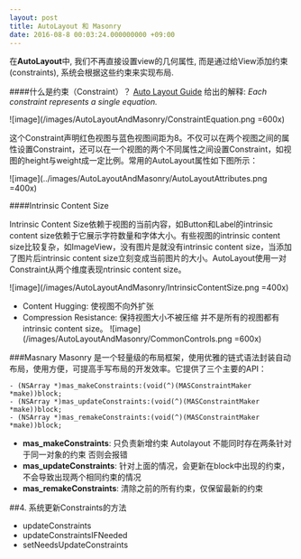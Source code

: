 ```yaml
---
layout: post
title: AutoLayout 和 Masonry
date: 2016-08-8 00:03:24.000000000 +09:00
---
```



在**AutoLayout**中, 我们不再直接设置view的几何属性, 而是通过给View添加约束(constraints), 系统会根据这些约束来实现布局.

####什么是约束（Constraint）？
[Auto Layout Guide](https://developer.apple.com/library/prerelease/content/documentation/UserExperience/Conceptual/AutolayoutPG/AnatomyofaConstraint.html#//apple_ref/doc/uid/TP40010853-CH9-SW1) 给出的解释: *Each constraint represents a single equation.*

![image](/images/AutoLayoutAndMasonry/ConstraintEquation.png =600x)

这个Constraint声明红色视图与蓝色视图间距为8。不仅可以在两个视图之间的属性设置Constraint，还可以在一个视图的两个不同属性之间设置Constraint，如视图的height与weight成一定比例。常用的AutoLayout属性如下图所示：

![image](../images/AutoLayoutAndMasonry/AutoLayoutAttributes.png =400x)

####Intrinsic Content Size

Intrinsic Content Size依赖于视图的当前内容，如Button和Label的intrinsic content size依赖于它展示字符数量和字体大小。有些视图的intrinsic content size比较复杂，如ImageView，没有图片是就没有intrinsic content size，当添加了图片后intrinsic content size立刻变成当前图片的大小。AutoLayout使用一对Constraint从两个维度表现ntrinsic content size。

![image](/images/AutoLayoutAndMasonry/IntrinsicContentSize.png =400x)

* Content Hugging: 使视图不向外扩张
* Compression Resistance: 保持视图大小不被压缩
并不是所有的视图都有 intrinsic content size。
![image](/images/AutoLayoutAndMasonry/CommonControls.png =600x)


###Masnary
Masonry 是一个轻量级的布局框架，使用优雅的链式语法封装自动布局，使用方便，可提高手写布局的开发效率。它提供了三个主要的API：

	- (NSArray *)mas_makeConstraints:(void(^)(MASConstraintMaker *make))block;
	- (NSArray *)mas_updateConstraints:(void(^)(MASConstraintMaker *make))block;
	- (NSArray *)mas_remakeConstraints:(void(^)(MASConstraintMaker *make))block;

* **mas_makeConstraints**: 只负责新增约束 Autolayout 不能同时存在两条针对于同一对象的约束 否则会报错
* **mas_updateConstraints**: 针对上面的情况，会更新在block中出现的约束，不会导致出现两个相同约束的情况
* **mas_remakeConstraints**: 清除之前的所有约束，仅保留最新的约束


##4. 系统更新Constraints的方法

* updateConstraints
* updateConstraintsIFNeeded
* setNeedsUpdateConstraints


